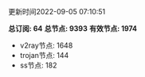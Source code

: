 更新时间2022-09-05 07:10:51

**总订阅: 64**
**总节点: 9393**
**有效节点: 1974**
- v2ray节点: 1648
- trojan节点: 144
- ss节点: 182
